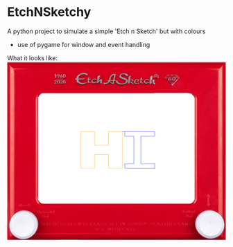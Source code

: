 # EtchNSketchy

A python project to simulate a simple 'Etch n Sketch' but with colours
- use of pygame for window and event handling

What it looks like:
![image](images/sample_drawing.png)
